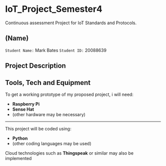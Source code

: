 # IoT_Project_Semester4
Continuous assessment Project for IoT Standards and Protocols.

## (Name)
`Student Name:` Mark Bates
`Student ID:` 20088639

## Project Description



## Tools, Tech and Equipment
To get a working prototype of my proposed project, i will need:
- **Raspberry Pi**
- **Sense Hat**
- (other hardware may be necessary)

---

This project will be coded using:
- **Python**
- (other coding languages may be used)

Cloud technologies such as **Thingspeak** or similar may also be implemented
